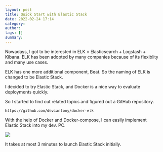 ```yaml
---
layout: post
title: Quick Start with Elastic Stack
date: 2022-02-24 17:14
category: 
author: 
tags: []
summary: 
---
```


Nowadays, I got to be interested in ELK = Elasticsearch + Logstash + Kibana.
ELK has been adopted by many companies because of its flexiblity and many use cases.

ELK has one more additional component, Beat. So the naming of ELK is changed to be Elastic Stack.

I decided to try Elastic Stack, and Docker is a nice way to evaluate deployments quickly.

So I started to find out related topics and figured out a GitHub repository.

`https://github.com/deviantony/docker-elk`

With the help of Docker and Docker-compose, I can easily implement Elastic Stack into my dev. PC.

<img src="{{site.baseurl}}/assets/img/elk.png">

It takes at most 3 minutes to launch Elastic Stack initially.
